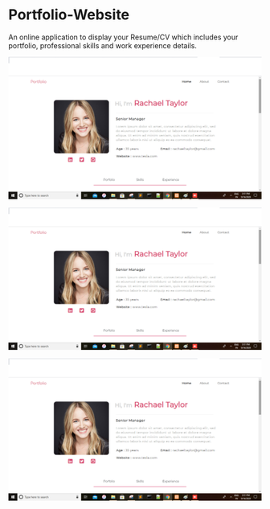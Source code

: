 # Portfolio-Website
An online application to display your Resume/CV which includes your portfolio, professional skills and work experience details.

![home1](1.png)

![home2](1.png)

![home3](1.png)
